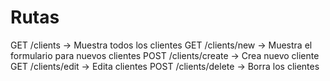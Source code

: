 # Rutas

GET /clients -> Muestra todos los clientes
GET /clients/new -> Muestra el formulario para nuevos clientes
POST /clients/create -> Crea nuevo cliente
GET /clients/edit -> Edita clientes
POST /clients/delete -> Borra los clientes